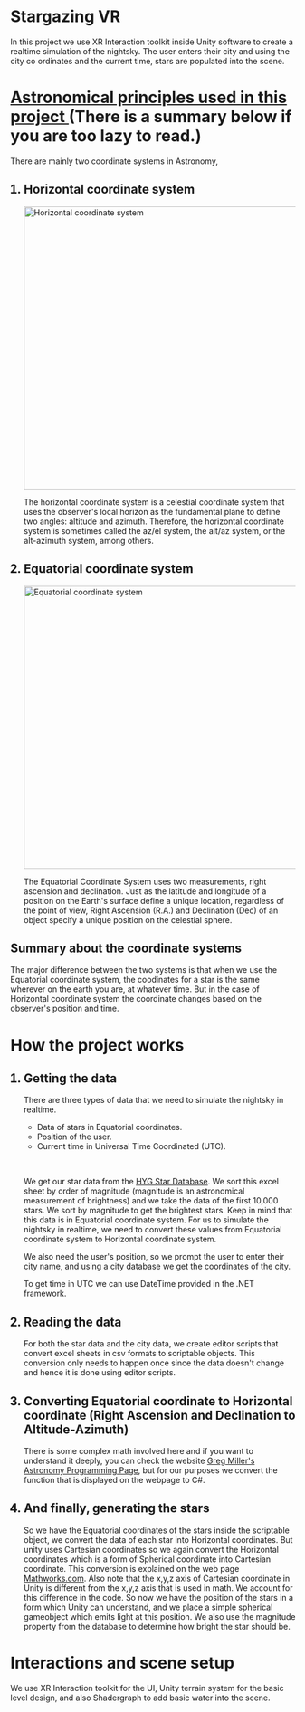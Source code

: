 # Stargazing VR
<p>
In this project we use XR Interaction toolkit inside Unity software to create a realtime simulation of the nightsky.
The user enters their city and using the city co ordinates and the current time, stars are populated into the scene.
</p>
<h1><u>Astronomical principles used in this project
	</u>(There is a summary below if you are too lazy to read.)</h1>


<p> There are mainly two coordinate systems in Astronomy,</p>
<ol>
  <h2><li>Horizontal coordinate system</li></h2>
  <img src="https://upload.wikimedia.org/wikipedia/commons/thumb/f/f7/Azimuth-Altitude_schematic.svg/525px-Azimuth-Altitude_schematic.svg.png" alt="Horizontal coordinate system" width="500" height="500">  
	<p>The horizontal coordinate system is a celestial coordinate system that uses the observer's local horizon as the fundamental plane to define two angles: altitude and azimuth. Therefore, the horizontal coordinate system is sometimes called the az/el system, the alt/az system, or the alt-azimuth system, among others.</p>
  <h2><li>Equatorial coordinate system</li></h2>
	<img src="https://skyandtelescope.org/wp-content/uploads/RA-Dec-wiki-Tom-RuenCC-BY-SA-3.0.jpg" alt="Equatorial coordinate system" width="500" height="500">  
	<p>The Equatorial Coordinate System uses two measurements, right ascension and declination. Just as the latitude and longitude of a position on the Earth's surface define a unique location, regardless of the point of view, Right Ascension (R.A.) and Declination (Dec) of an object specify a unique position on the celestial sphere.</p>
</ol>
<h2>Summary about the coordinate systems</h2>
<p>The major difference between the two systems is that when we use the Equatorial coordinate system, the coodinates for a star is the same wherever on the earth you are, at whatever time. But in the case of Horizontal coordinate system the coordinate changes based on the observer's position and time.</p>
<h1>How the project works</h1>
<ol>
	<h2><li>Getting the data</li></h2>
	<p>
	There are three types of data that we need to simulate the nightsky in realtime.
	<br>
	<ul>
		<li>Data of stars in Equatorial coordinates.</li>
		<li>Position of the user.</li>
		<li>Current time in Universal Time Coordinated (UTC).</li>
	</ul>
	</p>
	<br>
	<p>We get our star data from the <a href="https://www.astronexus.com/hyg">HYG Star Database</a>. We sort this excel sheet by order of magnitude (magnitude is an astronomical measurement of brightness) and we take the data of the first 10,000 stars. We sort by magnitude to get the brightest stars. Keep in mind that this data is in Equatorial coordinate system. For us to simulate the nightsky in realtime, we need to convert these values from Equatorial coordinate system to Horizontal coordinate system.</p><p> We also need the user's position, so we prompt the user to enter their city name, and using a city database we get the coordinates of the city.</p><p>To get time in UTC we can use DateTime provided in the .NET framework.</p>
	<h2><li>Reading the data</li></h2>
	<p>For both the star data and the city data, we create editor scripts that convert excel sheets in csv formats to scriptable objects. This conversion only needs to happen once since the data doesn't change and hence it is done using editor scripts.</p>
	<h2><li>Converting Equatorial coordinate to Horizontal coordinate (Right Ascension and Declination to Altitude-Azimuth) </li></h2>
	<p>There is some complex math involved here and if you want to understand it deeply, you can check the website <a href="https://www.astrogreg.com/convert_ra_dec_to_alt_az.html">Greg Miller's Astronomy Programming Page</a>, but for our purposes we convert the function that is displayed on the webpage to C#. </p>
	<h2><li>And finally, generating the stars</li></h2>
	<p>So we have the Equatorial coordinates of the stars inside the scriptable object, we convert the data of each star into Horizontal coordinates. But unity uses Cartesian coordinates so we again convert the Horizontal coordinates which is a form of Spherical coordinate into Cartesian coordinate. This conversion is explained on the web page  <a href="https://www.mathworks.com/help/symbolic/transform-spherical-coordinates-and-plot.html">Mathworks.com</a>. Also note that the x,y,z axis of Cartesian coordinate in Unity is different from the x,y,z axis that is used in math. We account for this difference in the code. So now we have the position of the stars in a form which Unity can understand, and we place a simple spherical gameobject which emits light at this position. We also use the magnitude property from the database to determine how bright the star should be. </p>
</ol>
<h1>Interactions and scene setup</h1>
<p>We use XR Interaction toolkit for the UI, Unity terrain system for the basic level design, and also Shadergraph to add basic water into the scene.</p>
